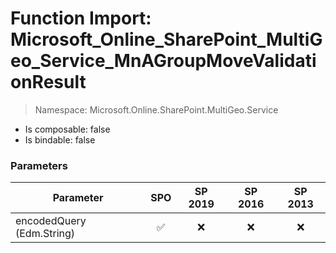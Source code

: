 # Function Import: Microsoft_Online_SharePoint_MultiGeo_Service_MnAGroupMoveValidationResult

> Namespace: Microsoft.Online.SharePoint.MultiGeo.Service

- Is composable: false
- Is bindable: false

### Parameters

Parameter | SPO | SP 2019 | SP 2016 | SP 2013
----------|:---:|:-------:|:-------:|:-------:
encodedQuery (Edm.String) | ✅ | ❌ | ❌ | ❌
